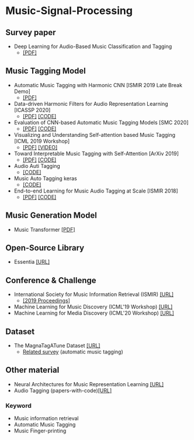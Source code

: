 # Music-Signal-Processing

## Survey paper
* Deep Learning for Audio-Based Music Classification and Tagging 
  - [[PDF]](https://e-tarjome.com/storage/panel/fileuploads/2019-07-04/1562228921_E11422-e-tarjome.pdf)
## Music Tagging Model
* Automatic Music Tagging with Harmonic CNN [ISMIR 2019 Late Break Demo]
  - [[PDF]](https://ccrma.stanford.edu/~urinieto/MARL/publications/ISMIR_2019_LBD__Automatic_Music_Tagging_with_Harmonic_CNN.pdf)
* Data-driven Harmonic Filters for Audio Representation Learning [ICASSP 2020]
  - [[PDF]](https://ccrma.stanford.edu/~urinieto/MARL/publications/ICASSP2020_Won.pdf) [[CODE]](https://github.com/minzwon/data-driven-harmonic-filters)
* Evaluation of CNN-based Automatic Music Tagging Models [SMC 2020]
  - [[PDF]](https://arxiv.org/abs/2006.00751) [[CODE]](https://github.com/minzwon/sota-music-tagging-models)
* Visualizing and Understanding Self-attention based Music Tagging [ICML 2019 Workshop]
  - [[PDF]](https://arxiv.org/abs/1911.04385) [[VIDEO]](https://slideslive.com/38917439/visualizing-and-understanding-selfattention-based-music-tagging)
* Toward Interpretable Music Tagging with Self-Attention [ArXiv 2019]
  - [[PDF]](https://arxiv.org/abs/1906.04972) [[CODE]](https://github.com/minzwon/self-attention-music-tagging)
* Audio Auti Tagging 
  - [[CODE]](https://github.com/emarkou/Audio-auto-tagging)
* Music Auto Tagging keras 
  - [[CODE]](https://github.com/keunwoochoi/music-auto_tagging-keras)
* End-to-end Learning for Music Audio Tagging at Scale [ISMIR 2018]
  - [[PDF]](http://ismir2018.ircam.fr/doc/pdfs/191_Paper.pdf) [[CODE]](https://github.com/jordipons/music-audio-tagging-at-scale-models)
## Music Generation Model
* Music Transformer [[PDF]](https://arxiv.org/abs/1809.04281)

## Open-Source Library
* Essentia [[URL]](https://essentia.upf.edu)

## Conference & Challenge
* International Society for Music Information Retrieval (ISMIR) [[URL]](https://ismir.net)
  - [[2019 Proceedings]](https://ismir.net/conferences/ismir2019.html)
* Machine Learning for Music Discovery (ICML'19 Workshop) [[URL]](https://icml.cc/Conferences/2019/ScheduleMultitrack?event=3517)
* Machine Learning for Media Discovery (ICML'20 Workshop) [[URL]](https://icml.cc/Conferences/2020/ScheduleMultitrack?event=5736)

## Dataset
* The MagnaTagATune Dataset [[URL]](http://mirg.city.ac.uk/codeapps/the-magnatagatune-dataset)
  - [Related survey](https://github.com/keunwoochoi/magnatagatune-list) (automatic music tagging)
  
## Other material
* Neural Architectures for Music Representation Learning [[URL]](https://sanghyukchun.github.io/home/media/slides/2020_May_music_architectures.pdf)
* Audio Tagging (papers-with-code)[[URL]](https://paperswithcode.com/task/audio-tagging)
### Keyword
* Music information retrieval
* Automatic Music Tagging
* Music Finger-printing
